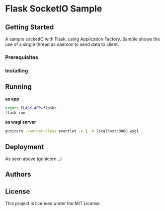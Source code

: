 # Flask SocketIO Sample

## Getting Started
A sample socketIO with Flask, using Application Factory.
Sample shows the use of a single thread as daemon to send data to client.

### Prerequisites

### Installing

## Running

__as app__

```sh
export FLASK_APP=flaskr
flask run
```

__as wsgi server__

```sh
gunicorn --worker-class eventlet -w 1 -b localhost:8080 wsgi
```

## Deployment

As seen above (gunicorn...)

## Authors 

## License

This project is licensed under the MIT License